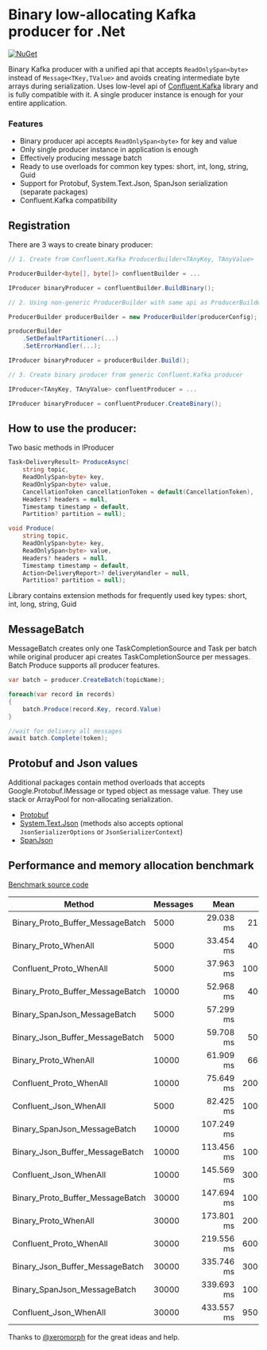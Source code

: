 # Binary low-allocating Kafka producer for .Net #

[![NuGet](https://img.shields.io/nuget/v/Eventso.KafkaProducer.svg)](https://www.nuget.org/packages/Eventso.KafkaProducer/)

Binary Kafka producer with a unified api that accepts `ReadOnlySpan<byte>` instead of `Message<TKey,TValue>` and avoids creating intermediate byte arrays during serialization. Uses low-level api of [Confluent.Kafka](https://github.com/confluentinc/confluent-kafka-dotnet) library and is fully compatible with it. A single producer instance is enough for your entire application.


### Features ###
* Binary producer api accepts `ReadOnlySpan<byte>` for key and value
* Only single producer instance in application is enough
* Effectively producing message batch
* Ready to use overloads for common key types: short, int, long, string, Guid
* Support for Protobuf, System.Text.Json, SpanJson serialization (separate packages)
* Confluent.Kafka compatibility

## Registration
There are 3 ways to create binary producer:
```csharp
// 1. Create from Confluent.Kafka ProducerBuilder<TAnyKey, TAnyValue>

ProducerBuilder<byte[], byte[]> confluentBuilder = ...

IProducer binaryProducer = confluentBuilder.BuildBinary();

// 2. Using non-generic ProducerBuilder with same api as ProducerBuilder<TKey, TValue>

ProducerBuilder producerBuilder = new ProducerBuilder(producerConfig);

producerBuilder
    .SetDefaultPartitioner(...)
    .SetErrorHandler(...);

IProducer binaryProducer = producerBuilder.Build();

// 3. Create binary producer from generic Confluent.Kafka producer

IProducer<TAnyKey, TAnyValue> confluentProducer = ...

IProducer binaryProducer = confluentProducer.CreateBinary();

```

## How to use the producer:
Two basic methods in IProducer 
```csharp
Task<DeliveryResult> ProduceAsync(
    string topic,
    ReadOnlySpan<byte> key,
    ReadOnlySpan<byte> value,
    CancellationToken cancellationToken = default(CancellationToken),
    Headers? headers = null,
    Timestamp timestamp = default,
    Partition? partition = null);

void Produce(
    string topic,
    ReadOnlySpan<byte> key,
    ReadOnlySpan<byte> value,
    Headers? headers = null,
    Timestamp timestamp = default,
    Action<DeliveryReport>? deliveryHandler = null,
    Partition? partition = null);
```

Library contains extension methods for frequently used key types: short, int, long, string, Guid

## MessageBatch
MessageBatch creates only one TaskCompletionSource and Task per batch while original producer api creates TaskCompletionSource per messages. Batch Produce supports all producer features.
```csharp
var batch = producer.CreateBatch(topicName);

foreach(var record in records)
{
    batch.Produce(record.Key, record.Value)
}

//wait for delivery all messages
await batch.Complete(token);
```

## Protobuf and Json values
Additional packages contain method overloads that accepts Google.Protobuf.IMessage or typed object as message value. They use stack or ArrayPool for non-allocating serialization.

* [Protobuf](https://www.nuget.org/packages/Eventso.KafkaProducer.Protobuf/) 
* [System.Text.Json](https://www.nuget.org/packages/Eventso.KafkaProducer.Json/) (methods also accepts optional `JsonSerializerOptions` or `JsonSerializerContext`)
* [SpanJson](https://www.nuget.org/packages/Eventso.KafkaProducer.SpanJson/)


## Performance and memory allocation benchmark

[Benchmark source code](https://github.com/eventso/kafka-producer/blob/main/benchmarks/Eventso.KafkaProducer.Benchmark/Producing.cs)


| Method                           | Messages | Mean       | Gen0      | Gen1      | Gen2      | Allocated   |
|--------------------------------- |----------|-----------:|----------:|----------:|----------:|------------:|
| Binary_Proto_Buffer_MessageBatch | 5000     |  29.038 ms |  218.7500 |         - |         - |  1406.83 KB |
| Binary_Proto_WhenAll             | 5000     |  33.454 ms |  400.0000 |  200.0000 |         - |  2481.26 KB |
| Confluent_Proto_WhenAll          | 5000     |  37.963 ms | 1000.0000 |  666.6667 |         - |  6652.58 KB |
| Binary_Proto_Buffer_MessageBatch | 10000    |  52.968 ms |  400.0000 |         - |         - |   2813.2 KB |
| Binary_SpanJson_MessageBatch     | 5000     |  57.299 ms |         - |         - |         - |  1407.25 KB |
| Binary_Json_Buffer_MessageBatch  | 5000     |  59.708 ms |  500.0000 |         - |         - |  3516.85 KB |
| Binary_Proto_WhenAll             | 10000    |  61.909 ms |  666.6667 |  444.4444 |  222.2222 |  4870.61 KB |
| Confluent_Proto_WhenAll          | 10000    |  75.649 ms | 2000.0000 | 1000.0000 |  666.6667 | 13304.45 KB |
| Confluent_Json_WhenAll           | 5000     |  82.425 ms | 1000.0000 |         - |         - |  9583.16 KB |
| Binary_SpanJson_MessageBatch     | 10000    | 107.249 ms |         - |         - |         - |  2814.13 KB |
| Binary_Json_Buffer_MessageBatch  | 10000    | 113.456 ms | 1000.0000 |         - |         - |  7033.18 KB |
| Confluent_Json_WhenAll           | 10000    | 145.569 ms | 3000.0000 | 1000.0000 |         - | 19164.77 KB |
| Binary_Proto_Buffer_MessageBatch | 30000    | 147.694 ms | 1000.0000 |         - |         - |  8438.85 KB |
| Binary_Proto_WhenAll             | 30000    | 173.801 ms | 2000.0000 | 1000.0000 |         - | 14752.95 KB |
| Confluent_Proto_WhenAll          | 30000    | 219.556 ms | 6000.0000 | 2000.0000 | 1000.0000 |  39656.1 KB |
| Binary_Json_Buffer_MessageBatch  | 30000    | 335.746 ms | 3000.0000 |         - |         - | 21096.23 KB |
| Binary_SpanJson_MessageBatch     | 30000    | 339.693 ms | 1000.0000 |         - |         - |   8438.8 KB |
| Confluent_Json_WhenAll           | 30000    | 433.557 ms | 9500.0000 | 3000.0000 | 1500.0000 | 57237.13 KB |



Thanks to [@xeromorph](https://github.com/xeromorph) for the great ideas and help.